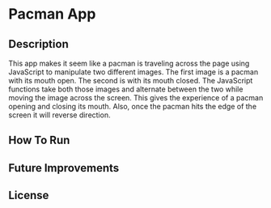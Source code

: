 # Pacman App

## Description
This app makes it seem like a pacman is traveling across the page using JavaScript to manipulate two different images. The first image is a pacman with its mouth open. The second is with its mouth closed. The JavaScript functions take both those images and alternate between the two while moving the image across the screen. This gives the experience of a pacman opening and closing its mouth. Also, once the pacman hits the edge of the screen it will reverse direction.
## How To Run

## Future Improvements

## License
